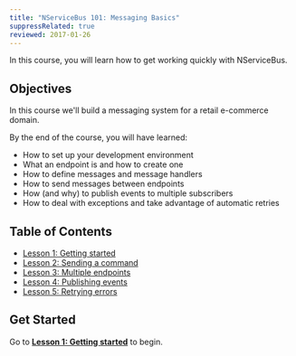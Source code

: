 ```yaml
---
title: "NServiceBus 101: Messaging Basics"
suppressRelated: true
reviewed: 2017-01-26
---
```


In this course, you will learn how to get working quickly with NServiceBus.


## Objectives

In this course we'll build a messaging system for a retail e-commerce domain.

By the end of the course, you will have learned:

 * How to set up your development environment
 * What an endpoint is and how to create one
 * How to define messages and message handlers
 * How to send messages between endpoints
 * How (and why) to publish events to multiple subscribers
 * How to deal with exceptions and take advantage of automatic retries


## Table of Contents

 * [Lesson 1: Getting started](lesson-1/)
 * [Lesson 2: Sending a command](lesson-2/)
 * [Lesson 3: Multiple endpoints](lesson-3/)
 * [Lesson 4: Publishing events](lesson-4/)
 * [Lesson 5: Retrying errors](lesson-5/)


## Get Started

Go to [**Lesson 1: Getting started**](lesson-1/) to begin.
